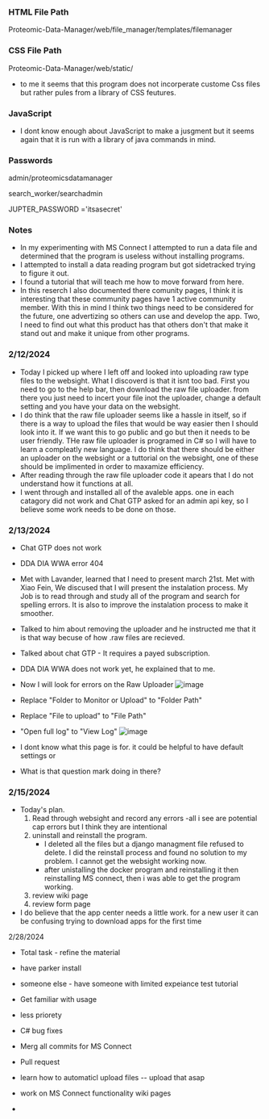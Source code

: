 ### HTML File Path
Proteomic-Data-Manager/web/file_manager/templates/filemanager
### CSS File Path
Proteomic-Data-Manager/web/static/
  - to me it seems that this program does not incorperate custome Css files but rather pules from a library of CSS feutures.
### JavaScript
- I dont know enough about JavaScript to make a jusgment but it seems again that it is run with a library of java commands in mind.

 ### Passwords

 admin/proteomicsdatamanager

search_worker/searchadmin

JUPTER_PASSWORD ='itsasecret'

### Notes

  - In my experimenting with MS Connect I attempted to run a data file and determined that the program is useless without installing programs.
  - I attempted to install a data reading program but got sidetracked trying to figure it out.
  - I found a tutorial that will teach me how to move forward from here.
  - In this reserch I also documented there comunity pages, I think it is interesting that these community pages have 1 active community member. With this in mind I think two things need to be considered for the future, one advertizing so others can use and develop the app. Two, I need to find out what this product has that others don't that make it stand out and make it unique from other programs.

### 2/12/2024
- Today I picked up where I left off and looked into uploading raw type files to the websight. What I discoverd is that it isnt too bad. First you need to go to the help bar, then download the raw file uploader. from there you just need to incert your file inot the uploader, change a default setting and you have your data on the websight.
- I do think that the raw file uploader seems like a hassle in itself, so if there is a way to upload the files that would be way easier then I should look into it. If we want this to go public and go but then it needs to be user friendly. THe raw file uploader is programed in C# so I will have to learn a compleatly new language. I do think that there should be either an uploader on the websight or a tuttorial on the websight, one of these should be implimented in order to maxamize efficiency.
- After reading through the raw file uploader code it apears that I do not understand how it functions at all.
- I went through and installed all of the avaleble apps. one in each catagory did not work and Chat GTP asked for an admin api key, so I believe some work needs to be done on those. 

### 2/13/2024
- Chat GTP does not work
- DDA DIA WWA error 404

- Met with Lavander, learned that I need to present march 21st. Met with Xiao Fein, We discused that I will present the instalation process. My Job is to read through and study all of the program and search for spelling errors. It is also to improve the instalation process to make it smoother.
- Talked to him about removing the uploader and he instructed me that it is that way becuse of how .raw files are recieved.
- Talked about chat GTP - It requires a payed subscription.
- DDA DIA WWA does not work yet, he explained that to me.

- Now I will look for errors on the Raw Uploader
![image](https://github.com/KeleCant/My-CS-Notes/assets/94769317/1fa1dbb6-eb33-487e-ba93-82d9610f3084)
- Replace "Folder to Monitor or Upload" to "Folder Path"
- Replace "File to upload" to "File Path"
- "Open full log" to "View Log"
![image](https://github.com/KeleCant/My-CS-Notes/assets/94769317/5291040a-4073-4f2b-88b1-b402406b43ff)
- I dont know what this page is for. it could be helpful to have default settings or
- What is that question mark doing in there?

### 2/15/2024
- Today's plan.
    1. Read through websight and record any errors
         -all i see are potential cap errors but I think they are intentional
    2. uninstall and reinstall the program.
        - I deleted all the files but a django managment file refused to delete. I did the reinstall process and found no solution to my problem. I cannot get the websight working now.
        - after unistalling the docker program and reinstalling it then reinstalling MS connect, then i was able to get the program working.
    4. review wiki page
    5. review form page
 - I do believe that the app center needs a little work. for a new user it can be confusing trying to download apps for the first time


2/28/2024
- Total task - refine the material
- have parker install
- someone else - have someone with limited expeiance test tutorial
- Get familiar with usage
- less priorety 
- C# bug fixes
- Merg all commits for MS Connect
- Pull request

- learn how to automaticl upload files -- upload that asap
- work on MS Connect functionality wiki pages
- 
